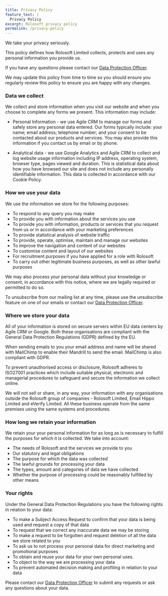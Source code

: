 ```yaml
---
title: Privacy Policy
feature_text: |
  Privacy Policy
excerpt: Rolosoft privacy policy
permalink: /privacy-policy
---
```


We take your privacy seriously.

This policy defines how Rolosoft Limited collects, protects and uses any personal information you provide us.

If you have any questions please contact our [Data Protection Officer](mailto:dpo@rolosoft.com).

We may update this policy from time to time so you should ensure you regularly review this policy to ensure you are happy with any changes.


### Data we collect
We collect and store information when you visit our website and when you choose to complete any forms we present.
This information may include:
* Personal Information - we use Agile CRM to manage our forms and safely store any personal data entered. Our forms typically include: your name; email address; telephone number; and your consent to be contacted about our products and services. You may also provide this information if you contact us by email or by phone.

* Analytical data - we use Google Analytics and Agile CRM to collect and log website usage information including IP address, operating system, browser type, pages viewed and duration. This is statistical data about how you have browsed our site and does not include any personally identifiable information. This data is collected in accordance with our Cookie Policy.

### How we use your data
We use the information we store for the following purposes:
* To respond to any query you may make
* To provide you with information about the services you use
* To provide you with information, products or services that you request from us or in accordance with your marketing preferences
* To provide statistical analysis of website traffic
* To provide, operate, optimise, maintain and manage our websites
* To improve the navigation and content of our websites
* To customise content and layout of our websites
* For recruitment purposes if you have applied for a role with Rolosoft
* To carry out other legitimate business purposes, as well as other lawful purposes

We may also process your personal data without your knowledge or consent, in accordance with this notice, where we are legally required or permitted to do so.

To unsubscribe from our mailing list at any time, please use the unsubscribe feature on one of our emails or contact our [Data Protection Officer](mailto:dpo@rolosoft.com).

### Where we store your data
All of your information is stored on secure servers within EU data centers by Agile CRM or Google. Both these organisations are compliant with the General Data Protection Regulations (GDPR) defined by the EU.

When sending emails to you your email address and name will be shared with MailChimp to enable their Mandrill to send the email. MailChimp is also compliant with GDPR.

To prevent unauthorised access or disclosure, Rolosoft adheres to ISO27001 practices which include suitable physical, electronic and managerial procedures to safeguard and secure the information we collect online.

We will not sell or share, in any way, your information with any organisations outside the Rolosoft group of companies - Rolosoft Limited, Email Hippo Limited and eVerify Limited. All these business operate from the same premises using the same systems and procedures.

### How long we retain your information
We retain your your personal information for as long as is necessary to fulfill the purposes for which it is collected.  We take into account:
* The needs of Rolosoft and the services we provide to you
* Our statutory and legal obligations
* The purpose for which the data was collected
* The lawful grounds for processing your data
* The types, amount and categories of data we have collected
* Whether the purpose of processing could be reasonably fulfilled by other means

### Your rights
Under the General Data Protection Regulations you have the following rights in relation to your data:
* To make a Subject Access Request to confirm that your data is being used and request a copy of that data
* To request that we correct any inaccurate data we may be storing
* To make a request to be forgotten and  request deletion of all the data we store related to you
* To ask us to not process your personal data for direct marketing and promotional purposes
* To obtain and reuse your data for your own personal uses.
* To object to the way we are processing your data
* To prevent automated decision making and profiling in relation to your data

Please contact our [Data Protection Officer](mailto:dpo@rolosoft.com) to submit any requests or ask any questions about your data.
